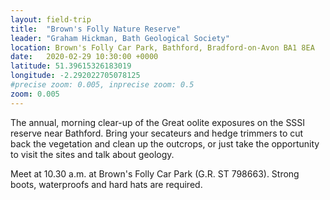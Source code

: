 ```yaml
---
layout: field-trip
title:  "Brown's Folly Nature Reserve"
leader: "Graham Hickman, Bath Geological Society"
location: Brown's Folly Car Park, Bathford, Bradford-on-Avon BA1 8EA
date:   2020-02-29 10:30:00 +0000
latitude: 51.39615326183019
longitude: -2.292022705078125
#precise zoom: 0.005, inprecise zoom: 0.5
zoom: 0.005
---
```

The annual, morning clear-up of the Great oolite exposures on the SSSI reserve near Bathford. Bring your secateurs and hedge trimmers to cut back the vegetation and clean up the outcrops, or just take the opportunity to visit the sites and talk about geology.

Meet at 10.30 a.m. at Brown's Folly Car Park (G.R. ST 798663). Strong boots, waterproofs and hard hats are required.
